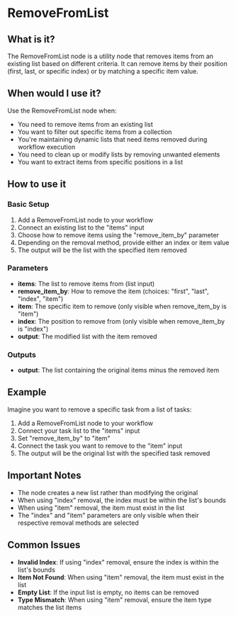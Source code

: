 # RemoveFromList

## What is it?

The RemoveFromList node is a utility node that removes items from an existing list based on different criteria. It can remove items by their position (first, last, or specific index) or by matching a specific item value.

## When would I use it?

Use the RemoveFromList node when:

- You need to remove items from an existing list
- You want to filter out specific items from a collection
- You're maintaining dynamic lists that need items removed during workflow execution
- You need to clean up or modify lists by removing unwanted elements
- You want to extract items from specific positions in a list

## How to use it

### Basic Setup

1. Add a RemoveFromList node to your workflow
1. Connect an existing list to the "items" input
1. Choose how to remove items using the "remove_item_by" parameter
1. Depending on the removal method, provide either an index or item value
1. The output will be the list with the specified item removed

### Parameters

- **items**: The list to remove items from (list input)
- **remove_item_by**: How to remove the item (choices: "first", "last", "index", "item")
- **item**: The specific item to remove (only visible when remove_item_by is "item")
- **index**: The position to remove from (only visible when remove_item_by is "index")
- **output**: The modified list with the item removed

### Outputs

- **output**: The list containing the original items minus the removed item

## Example

Imagine you want to remove a specific task from a list of tasks:

1. Add a RemoveFromList node to your workflow
1. Connect your task list to the "items" input
1. Set "remove_item_by" to "item"
1. Connect the task you want to remove to the "item" input
1. The output will be the original list with the specified task removed

## Important Notes

- The node creates a new list rather than modifying the original
- When using "index" removal, the index must be within the list's bounds
- When using "item" removal, the item must exist in the list
- The "index" and "item" parameters are only visible when their respective removal methods are selected

## Common Issues

- **Invalid Index**: If using "index" removal, ensure the index is within the list's bounds
- **Item Not Found**: When using "item" removal, the item must exist in the list
- **Empty List**: If the input list is empty, no items can be removed
- **Type Mismatch**: When using "item" removal, ensure the item type matches the list items
